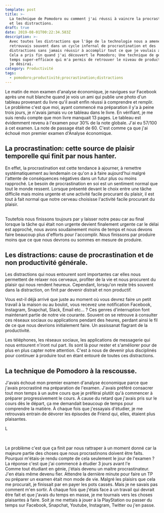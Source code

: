 ```yaml
---
template: post
title: >-
  La technique de Pomodoro ou comment j'ai réussi à vaincre la procrastination
  et les distractions.
draft: true
date: 2019-08-01T00:22:34.583Z
description: >-
  Avec toutes les distractions que l'âge de la technologie nous a amenées, je me
  retrouvais souvent dans un cycle infernal de procrastination et des
  distractions sans jamais réussir à accomplir tout ce que je voulais accomplir.
  Cela a pris fin quand j'ai découvert le Pomodoro; Une technique de gestion de
  temps super-efficace qui m'a permis de retrouver le niveau de productivité que
  je désirai. 
category: Productivité
tags:
  - pomodoro;productivité;procrastination;distractions
---
```

Le matin de mon examen d'analyse économique, je navigues sur Facebook après une nuit blanche quand je vois un ami qui publie une photo d'un tableau provenant du livre qu'il avait enfin réussi à comprendre et remplir. Le problème c'est que moi, ayant commencé ma préparation il y'a à peine trois jours, je n'avais jamais vu ce tableau dans le livre. En vérifiant, je me suis rendu compte que mon livre manquait 13 pages. Le tableau est évidemment revenu à l'examen pour 30% de la note globale. J'ai eu 57/100 à cet examen. La note de passage était de 60. C'est comme ça que j'ai échoué mon premier examen d'Analyse économique. 

## La procrastination: cette source de plaisir temporelle qui finit par nous hanter.

En effet, la procrastination est cette tendance à ajourner, à remettre systématiquement au lendemain ce qu'on a à faire aujourd'hui malgré l'attente de conséquences négatives dans un futur plus ou moins rapproché. Le besoin de procrastination en soi est un sentiment normal que tout le monde ressent. Lorsque présenté devant le choix entre une tâche difficile mais moins urgente et une activité facile procurant du plaisir, il est tout à fait normal que notre cerveau choisisse l'activité facile procurant du plaisir.

\
Toutefois nous finissons toujours par y laisser notre peau car au final lorsque la tâche qui était non urgente devient finalement urgente car le délai est approché, nous avons soudainement moins de temps et nous devons faire beaucoup plus d'efforts pour l'accomplir. Nous finissons par produire moins que ce que nous devrons ou sommes en mesure de produire.

## Les distractions: cause de procrastination et de non productivité générale.

Les distractions qui nous entourent sont importantes car elles nous permettent de relaxer nos cerveaux, profiter de la vie et nous procurent du plaisir qui nous rendent heureux. Cependant, lorsqu'on reste très souvent dans la distraction, on finit par devenir distrait et non productif.

Vous est-il déjà arrivé que juste au moment où vous devrez faire un petit travail à la maison ou au boulot, vous recevez une notification Facebook, Instagram, Snapchat, Slack, Email etc... ? Ces genres d'interruption font maintenant partie de notre vie courante. Souvent on se retrouve à consulter ces réseaux sociaux ou applications pendant des heures, perdant ainsi le fil de ce que nous devrions initialement faire. Un assissanat flagrant de la productivité.

Les téléphones, les réseaux sociaux, les applications de messagerie qui nous entourent n'iront nul part. Ils sont là pour rester et s'améliorer pour de plus en plus capter notre attention. C'est à nous de devenir plus disciplinés pour continuer à produire tout en étant entouré de toutes ces distractions.

## La technique de Pomodoro à la rescousse.

J'avais échoué mon premier examen d'analyse économique parce que j'avais procrastiné ma préparation de l'examen. J'avais préféré consacrer tout mon temps à un autre cours que je préférai plutôt qu'à commencer à préparer progressivement le cours. À cause du retard que j'avais pris sur le cours dès le départ, ça me demandait beaucoup de temps pour comprendre la matière. À chaque fois que j'essayais d'étudier, je me retrouvais entrain de dévorer les épisodes de Friend qui, elles, étaient plus plaisantes.

L

## 

\
Le problème c'est que ça finit par nous rattraper à un moment donné car la majeure partie des choses que nous procrastinons doivent être faits.\
Pourquoi m'étais-je rendu compte de cela seulement le jour de l'examen ? La réponse c'est que j'ai commencé à étudier 3 jours avant l'e\
Comme tout étudiant en génie, j'étais devenu un maitre procrastinateur. J'en étais même devenu fier. Attendre la dernière minute pour faire un TP ou préparer un examen était mon mode de vie. Malgré les plaisirs que cela me procurait, je finissait par en payer les pots cassés. Mais je ne savais pas comment m'en sortir. À chaque fois que j'étais face à un travail qui devrait être fait et que j'avais du temps en masse, je me tournais vers les choses plaisantes à faire. Soit je me mettais à jouer à la PlayStation ou passer du temps sur Facebook, Snapchat, Youtube, Instagram, Twitter ou j'en passe.
